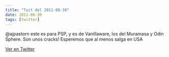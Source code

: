```yaml
---
title: "Tuit del 2011-08-30"
date: 2011-08-30
tags: [twitter]
---
```


@ajpastorn este es para PSP, y es de Vanillaware, los del Muramasa y Odin Sphere. Son unos cracks! Esperemos que al menos salga en USA



[Ver en Twitter](https://twitter.com/i/web/status/108515047151640576)
